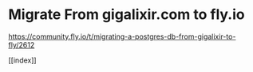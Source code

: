 # Migrate From gigalixir.com to fly.io

https://community.fly.io/t/migrating-a-postgres-db-from-gigalixir-to-fly/2612

[[index]]